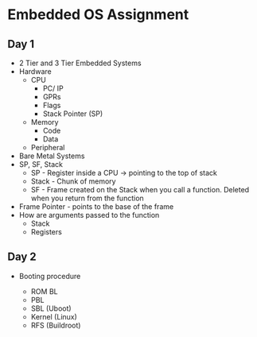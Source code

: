 # Embedded OS Assignment

## Day 1

- 2 Tier and 3 Tier Embedded Systems
- Hardware
  - CPU
    - PC/ IP
    - GPRs
    - Flags
    - Stack Pointer (SP)
  - Memory
    - Code
    - Data
  - Peripheral
- Bare Metal Systems
- SP, SF, Stack
  - SP - Register inside a CPU -> pointing to the top of stack
  - Stack - Chunk of memory
  - SF - Frame created on the Stack when you call a function. Deleted when you return from the function
- Frame Pointer - points to the base of the frame
- How are arguments passed to the function
  - Stack
  - Registers

## Day 2

- Booting procedure

  - ROM BL
  - PBL
  - SBL (Uboot)
  - Kernel (Linux)
  - RFS (Buildroot)
